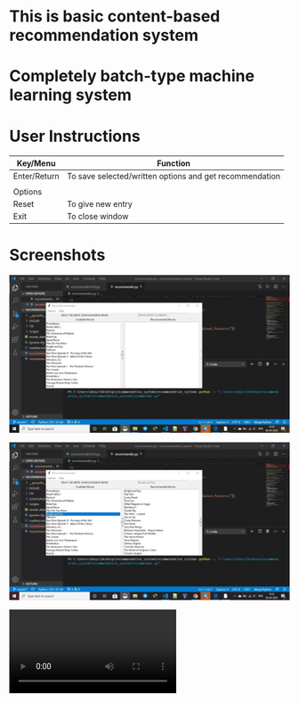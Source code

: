 # This is basic content-based recommendation system 
# Completely batch-type machine learning system
# User Instructions 

| Key/Menu    |Function                                                 |
|-------------|---------------------------------------------------------|
| Enter/Return| To save selected/written options and get recommendation |
|             |                                                         |
| Options     |                                                         |
| Reset       | To give new entry                                       |
| Exit        | To close window                                         |

# Screenshots
![screenshot](screenshots/img1.jpg)

![screenshot](screenshots/img2.jpg)

![screenshot](screenshots/record.mov)

